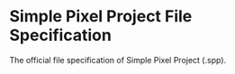 # Simple Pixel Project File Specification
The official file specification of Simple Pixel Project (.spp).
